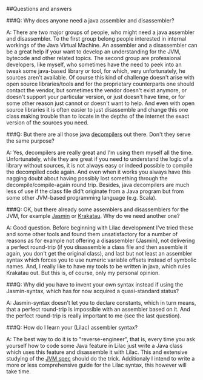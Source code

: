 ##Questions and answers


###Q: Why does anyone need a java assembler and disassembler?

A: There are two major groups of people, who might need a java assembler and disassembler.
To the first group belong people interested in internal workings of the Java Virtual Machine. An assembler and a disassembler can be a great help if your want to develop an understanding for the JVM,
bytecode and other related topics. The second group are professional developers, like myself,
who sometimes have the need to peek into an tweak some java-based library or tool, for which, very unfortunately,
he sources aren't available. Of course this kind of challenge doesn't arise with open source libraries/tools and for the proprietary counterparts
one should contact the vendor, but sometimes the vendor doesn't exist anymore, or doesn't support your particular version, or just doesn't have time,
or for some other reason just cannot or doesn't want to help. And even with open source libraries it is often easier to just disassemble and change this one class making trouble
than to locate in the depths of the internet the exact version of the sources you need.   

###Q: But there are all those java [decompilers](https://developer.jboss.org/people/ozizka/blog/2014/05/06/java-decompilers-a-sad-situation-of) out there. Don't they serve the same purpose?

A: Yes, decompilers are really great and I'm using them myself all the time. Unfortunately, while they are great if you need to understand the logic of a library without sources,
it is not always easy or indeed possible to compile the decompiled code again. And even when it works you always have this nagging doubt about having possibly lost something
through the decompile/compile-again round trip. Besides, java decompilers are much less of use if the class file did't originate from a Java program but from some other JVM-based programming language (e.g. Scala).


###Q: OK, but there already some assemblers and disassemblers for the JVM, for example [Jasmin](http://jasmin.sourceforge.net/) or [Krakatau](https://github.com/Storyyeller/Krakatau). Why do we need another one?

A: Good question. Before beginning with Lilac development I've tried these and some other tools and found them unsatisfactory for a number of reasons as for example not offering a disassembler (Jasmin),
not delivering a perfect round-trip (if you disassemble a class file and then assemble it again, you don't get the original class), and last but not least an assembler syntax which forces you to use numeric
variable offsets instead of symbolic names. And, I really like to have my tools to be written in java, which rules Krakatau out. But this is, of course, only my personal opinion.


###Q: Why did you have to invent your own syntax instead if using the Jasmin-syntax, which has for now acquired a quasi-standard status?

A: Jasmin-syntax doesn't let you to declare constants, which in turn means, that a perfect round-trip is impossible with an assembler based on it. And the perfect round-trip is really important to me (see the last question).

###Q: How do I learn your (Lilac) assembler syntax?

A: The best way to do it is to "reverse-engineer", that is, every time you ask yourself how to code some Java feature in Lilac just write a Java class which uses this feature and disassemble
it with Lilac. This and extensive studying of the [JVM spec](http://docs.oracle.com/javase/specs/jvms/se8/html/) should do the trick.
Additionaly I intend to write a more or less comprehensive guide for the Lilac syntax, this however will take time.